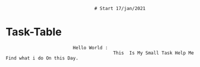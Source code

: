                                      # Start 17/jan/2021


# Task-Table                 
                           
                             Hello World :   
                                            This  Is My Small Task Help Me Find what i do On this Day.
